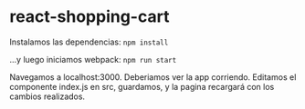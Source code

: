 # react-shopping-cart

Instalamos las dependencias:
`
npm install
`

...y luego iniciamos webpack:
`
npm run start 
`

Navegamos a localhost:3000. Deberiamos ver la app corriendo. Editamos el componente index.js en src, guardamos, y la pagina recargará con los cambios realizados.
